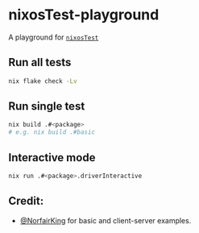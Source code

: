 # nixosTest-playground

A playground for [`nixosTest`](https://nixos.org/manual/nixos/stable/index.html#sec-test-options-reference)

## Run all tests

```sh
nix flake check -Lv
```

## Run single test

```sh
nix build .#<package>
# e.g. nix build .#basic
```

## Interactive mode

```sh
nix run .#<package>.driverInteractive
```

## Credit:

- [@NorfairKing](https://github.com/NorfairKing) for basic and client-server examples.



